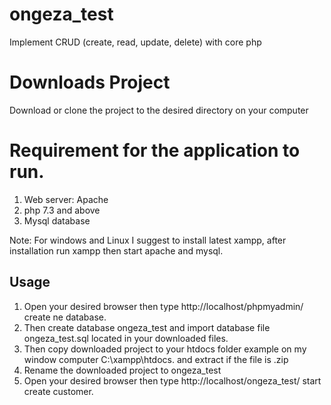 # ongeza_test

Implement CRUD (create, read, update, delete) with core php

# Downloads Project
Download or clone the project to the desired directory on your computer 

# Requirement for the application to run.

1. Web server: Apache
2. php 7.3 and above
3. Mysql database

Note: For windows and Linux I suggest to install latest xampp, after installation run xampp then start apache and mysql. 

## Usage

1. Open your desired browser then type http://localhost/phpmyadmin/ create ne database.
2. Then create database ongeza_test and import database file ongeza_test.sql located in your downloaded files.
3. Then copy downloaded project to your htdocs folder example on my window computer C:\xampp\htdocs. and extract if the file is .zip
4. Rename the downloaded project to ongeza_test
5. Open your desired browser then type http://localhost/ongeza_test/ start create customer.
